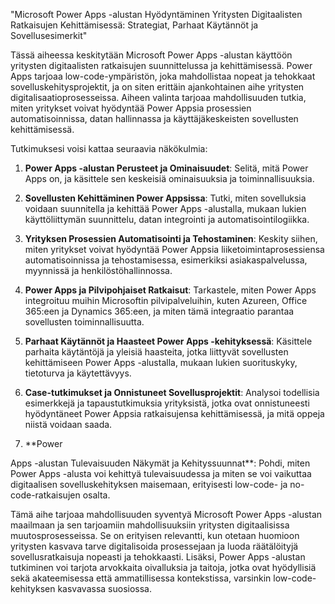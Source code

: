 "Microsoft Power Apps -alustan Hyödyntäminen Yritysten Digitaalisten Ratkaisujen Kehittämisessä: Strategiat, Parhaat Käytännöt ja Sovellusesimerkit"

Tässä aiheessa keskitytään Microsoft Power Apps -alustan käyttöön yritysten digitaalisten ratkaisujen suunnittelussa ja kehittämisessä. Power Apps tarjoaa low-code-ympäristön, joka mahdollistaa nopeat ja tehokkaat sovelluskehitysprojektit, ja on siten erittäin ajankohtainen aihe yritysten digitalisaatioprosesseissa. Aiheen valinta tarjoaa mahdollisuuden tutkia, miten yritykset voivat hyödyntää Power Appsia prosessien automatisoinnissa, datan hallinnassa ja käyttäjäkeskeisten sovellusten kehittämisessä.

Tutkimuksesi voisi kattaa seuraavia näkökulmia:

1. **Power Apps -alustan Perusteet ja Ominaisuudet**: Selitä, mitä Power Apps on, ja käsittele sen keskeisiä ominaisuuksia ja toiminnallisuuksia.

2. **Sovellusten Kehittäminen Power Appsissa**: Tutki, miten sovelluksia voidaan suunnitella ja kehittää Power Apps -alustalla, mukaan lukien käyttöliittymän suunnittelu, datan integrointi ja automatisointilogiikka.

3. **Yrityksen Prosessien Automatisointi ja Tehostaminen**: Keskity siihen, miten yritykset voivat hyödyntää Power Appsia liiketoimintaprosessiensa automatisoinnissa ja tehostamisessa, esimerkiksi asiakaspalvelussa, myynnissä ja henkilöstöhallinnossa.

4. **Power Apps ja Pilvipohjaiset Ratkaisut**: Tarkastele, miten Power Apps integroituu muihin Microsoftin pilvipalveluihin, kuten Azureen, Office 365:een ja Dynamics 365:een, ja miten tämä integraatio parantaa sovellusten toiminnallisuutta.

5. **Parhaat Käytännöt ja Haasteet Power Apps -kehityksessä**: Käsittele parhaita käytäntöjä ja yleisiä haasteita, jotka liittyvät sovellusten kehittämiseen Power Apps -alustalla, mukaan lukien suorituskyky, tietoturva ja käytettävyys.

6. **Case-tutkimukset ja Onnistuneet Sovellusprojektit**: Analysoi todellisia esimerkkejä ja tapaustutkimuksia yrityksistä, jotka ovat onnistuneesti hyödyntäneet Power Appsia ratkaisujensa kehittämisessä, ja mitä oppeja niistä voidaan saada.

7. **Power

 Apps -alustan Tulevaisuuden Näkymät ja Kehityssuunnat**: Pohdi, miten Power Apps -alusta voi kehittyä tulevaisuudessa ja miten se voi vaikuttaa digitaalisen sovelluskehityksen maisemaan, erityisesti low-code- ja no-code-ratkaisujen osalta.

Tämä aihe tarjoaa mahdollisuuden syventyä Microsoft Power Apps -alustan maailmaan ja sen tarjoamiin mahdollisuuksiin yritysten digitaalisissa muutosprosesseissa. Se on erityisen relevantti, kun otetaan huomioon yritysten kasvava tarve digitalisoida prosessejaan ja luoda räätälöityjä sovellusratkaisuja nopeasti ja tehokkaasti. Lisäksi, Power Apps -alustan tutkiminen voi tarjota arvokkaita oivalluksia ja taitoja, jotka ovat hyödyllisiä sekä akateemisessa että ammatillisessa kontekstissa, varsinkin low-code-kehityksen kasvavassa suosiossa.
